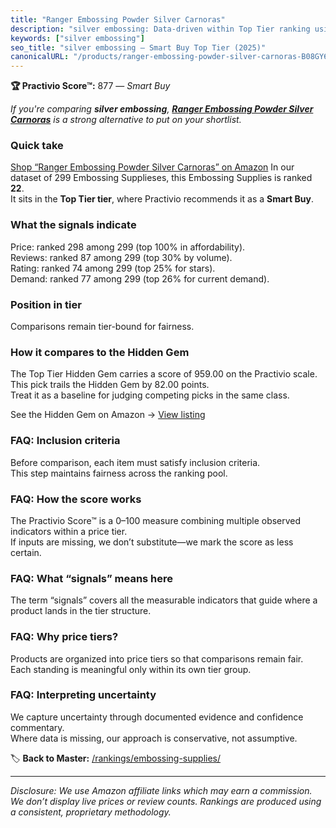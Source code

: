 ```yaml
---
title: "Ranger Embossing Powder Silver Carnoras"
description: "silver embossing: Data-driven within Top Tier ranking using the Practivio Score™. Positioned by quality, value, demand, findability, momentum."
keywords: ["silver embossing"]
seo_title: "silver embossing — Smart Buy Top Tier (2025)"
canonicalURL: "/products/ranger-embossing-powder-silver-carnoras-B08GY683SF/"
---
```


**🏆 Practivio Score™:** 877 — _Smart Buy_


*If you're comparing **silver embossing**, **[Ranger Embossing Powder Silver Carnoras](https://www.amazon.com/dp/B08GY683SF?tag=practivio-20)** is a strong alternative to put on your shortlist.*
### Quick take
[Shop “Ranger Embossing Powder Silver Carnoras” on Amazon](https://www.amazon.com/dp/B08GY683SF?tag=practivio-20)
In our dataset of 299 Embossing Supplieses, this Embossing Supplies is ranked **22**.  
It sits in the **Top Tier tier**, where Practivio recommends it as a **Smart Buy**.

### What the signals indicate
Price: ranked 298 among 299 (top 100% in affordability).  
Reviews: ranked 87 among 299 (top 30% by volume).  
Rating: ranked 74 among 299 (top 25% for stars).  
Demand: ranked 77 among 299 (top 26% for current demand).

### Position in tier
Comparisons remain tier-bound for fairness.

### How it compares to the Hidden Gem
The Top Tier Hidden Gem carries a score of 959.00 on the Practivio scale.  
This pick trails the Hidden Gem by 82.00 points.  
Treat it as a baseline for judging competing picks in the same class.  

See the Hidden Gem on Amazon → [View listing](https://www.amazon.com/dp/B0D6BHVRJC?tag=practivio-20)

### FAQ: Inclusion criteria
Before comparison, each item must satisfy inclusion criteria.  
This step maintains fairness across the ranking pool.

### FAQ: How the score works
The Practivio Score™ is a 0–100 measure combining multiple observed indicators within a price tier.  
If inputs are missing, we don’t substitute—we mark the score as less certain.

### FAQ: What “signals” means here
The term “signals” covers all the measurable indicators that guide where a product lands in the tier structure.

### FAQ: Why price tiers?
Products are organized into price tiers so that comparisons remain fair.  
Each standing is meaningful only within its own tier group.

### FAQ: Interpreting uncertainty
We capture uncertainty through documented evidence and confidence commentary.  
Where data is missing, our approach is conservative, not assumptive.


🏷️ **Back to Master:** [/rankings/embossing-supplies/](/rankings/embossing-supplies/)

---
_Disclosure: We use Amazon affiliate links which may earn a commission. We don’t display live prices or review counts. Rankings are produced using a consistent, proprietary methodology._
